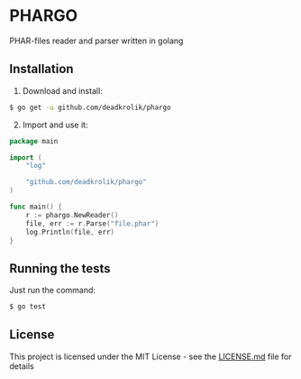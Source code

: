 # PHARGO

PHAR-files reader and parser written in golang

## Installation

1. Download and install:

```sh
$ go get -u github.com/deadkrolik/phargo
```

2. Import and use it:

```go
package main

import (
    "log"

    "github.com/deadkrolik/phargo"
)

func main() {
    r := phargo.NewReader()
    file, err := r.Parse("file.phar")
    log.Println(file, err)
}
```

## Running the tests

Just run the command:

```sh
$ go test
```

## License

This project is licensed under the MIT License - see the [LICENSE.md](LICENSE.md) file for details
